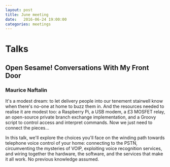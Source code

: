 ```yaml
---
layout: post
title: June meeting
date:   2016-06-24 19:00:00
categories: meetings	
---
```


# Talks

## Open Sesame! Conversations With My Front Door 
### Maurice Naftalin

It's a modest dream: to let delivery people into our tenement stairwell know when there's no-one at home to buzz them in. And the resources needed to realise it are modest too: a Raspberry Pi, a USB modem, a £3 MOSFET relay, an open-source private branch exchange implementation, and a Groovy script to control access and interpret commands. Now we just need to connect the pieces…

In this talk, we'll explore the choices you'll face on the winding path towards telephone voice control of your home: connecting to the PSTN, circumventing the mysteries of VOIP, exploiting voice recognition services, and wiring together the hardware, the software, and the services that make it all work. No previous knowledge assumed.
